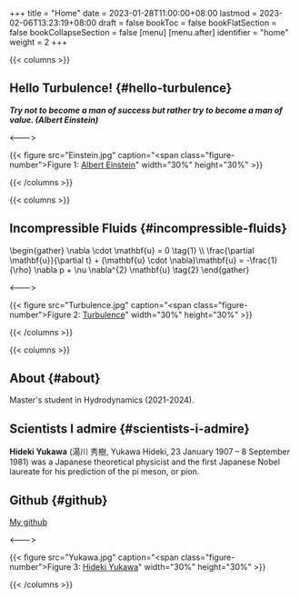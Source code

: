 +++
title = "Home"
date = 2023-01-28T11:00:00+08:00
lastmod = 2023-02-06T13:23:19+08:00
draft = false
bookToc = false
bookFlatSection = false
bookCollapseSection = false
[menu]
  [menu.after]
    identifier = "home"
    weight = 2
+++

{{< columns >}}


## Hello Turbulence! {#hello-turbulence}

**_Try not to become a man of success but rather try to become a man of value. (Albert Einstein)_** <br/>

<--->

{{< figure src="Einstein.jpg" caption="<span class=\"figure-number\">Figure 1: </span>[Albert Einstein](https://en.wikipedia.org/wiki/Albert_Einstein)" width="30%" height="30%" >}} <br/>

{{< /columns >}}

{{< columns >}}


## Incompressible Fluids {#incompressible-fluids}

\begin{gather}
\nabla \cdot \mathbf{u} = 0 \tag{1} \\\\
\frac{\partial \mathbf{u}}{\partial t} + (\mathbf{u} \cdot \nabla)\mathbf{u} =
-\frac{1}{\rho} \nabla p + \nu \nabla^{2} \mathbf{u} \tag{2}
\end{gather}

<--->

{{< figure src="Turbulence.jpg" caption="<span class=\"figure-number\">Figure 2: </span>[Turbulence](https://en.wikipedia.org/wiki/Turbulence)" width="30%" height="30%" >}} <br/>

{{< /columns >}}

{{< columns >}}


## About {#about}

Master's student in Hydrodynamics (2021-2024). <br/>


## Scientists I admire {#scientists-i-admire}

**Hideki Yukawa** (湯川 秀樹, Yukawa Hideki, 23 January 1907 – 8 September 1981) was a Japanese theoretical physicist and the first Japanese Nobel laureate for his prediction of the pi meson, or pion. <br/>


## Github {#github}

[My github](https://github.com/TurbulenceChaos) <br/>

<--->

{{< figure src="Yukawa.jpg" caption="<span class=\"figure-number\">Figure 3: </span>[Hideki Yukawa](https://en.wikipedia.org/wiki/Hideki_Yukawa)" width="30%" height="30%" >}} <br/>

{{< /columns >}}

